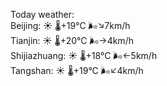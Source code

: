 Today weather:  
Beijing: ☀️ 🌡️+19°C 🌬️↘7km/h  
Tianjin: ☀️ 🌡️+20°C 🌬️→4km/h  
Shijiazhuang: ☀️ 🌡️+18°C 🌬️←5km/h  
Tangshan: ☀️ 🌡️+19°C 🌬️↙4km/h  
